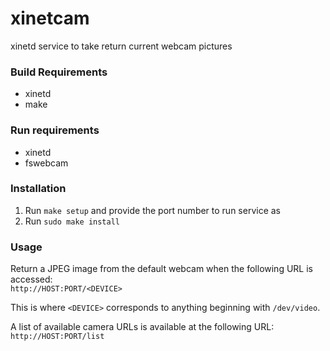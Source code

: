 # xinetcam
xinetd service to take return current webcam pictures

### Build Requirements
* xinetd
* make

### Run requirements
* xinetd
* fswebcam

### Installation
1. Run ```make setup``` and provide the port number to run service as
2. Run ```sudo make install```

### Usage
Return a JPEG image from the default webcam when the following URL is accessed:  
```http://HOST:PORT/<DEVICE>```  
  
This is where ```<DEVICE>``` corresponds to anything beginning with ```/dev/video```.  
  
A list of available camera URLs is available at the following URL:  
```http://HOST:PORT/list```
